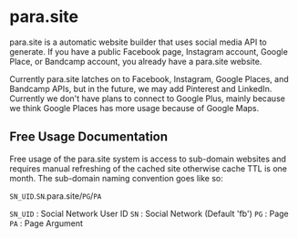 # para.site
para.site is a automatic website builder that uses social media API to generate. If you have a public Facebook page, Instagram account, Google Place, or Bandcamp account, you already have a para.site website.

Currently para.site latches on to Facebook, Instagram, Google Places, and Bandcamp APIs, but in the future, we may add Pinterest and LinkedIn. Currently we don't have plans to connect to Google Plus, mainly because we think Google Places has more usage because of Google Maps.

## Free Usage Documentation
Free usage of the para.site system is access to sub-domain websites and requires manual refreshing of the cached site otherwise cache TTL is one month. The sub-domain naming convention goes like so:

`SN_UID`.`SN`.para.site/`PG`/`PA`



`SN_UID` : Social Network User ID
`SN` : Social Network (Default 'fb')
`PG` : Page
`PA` : Page Argument
